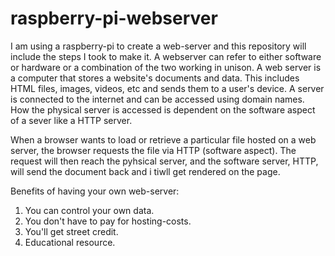 # raspberry-pi-webserver
I am using a raspberry-pi to create a web-server and this repository will include the steps I took to make it. 
A webserver can refer to either software or hardware or a combination of the two working in unison. A web server is a computer that stores a website's documents and data. This includes HTML files, images, videos, etc and sends them to a user's device. A server is connected to the internet and can be accessed using domain names. How the physical server is accessed is dependent on the software aspect of a sever like a HTTP server.

When a browser wants to load or retrieve a particular file hosted on a web server, the browser requests the file via HTTP (software aspect). The request will then reach the pyhsical server, and the software server, HTTP, will send the document back and i tiwll get rendered on the page.  

Benefits of having your own web-server:
1. You can control your own data.
2. You don't have to pay for hosting-costs.
3. You'll get street credit. 
4. Educational resource. 
